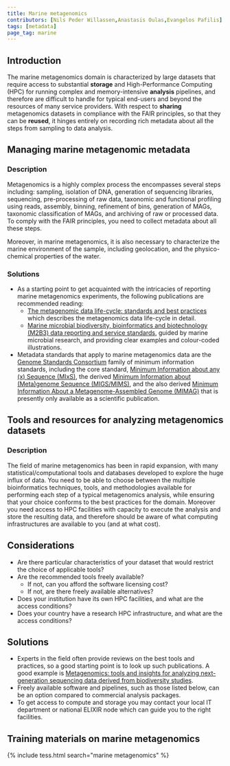 ```yaml
---
title: Marine metagenomics
contributors: [Nils Peder Willassen,Anastasis Oulas,Evangelos Pafilis]
tags: [metadata]
page_tag: marine
---
```


## Introduction

The marine metagenomics domain is characterized by large datasets that require access to substantial **storage** and High-Performance Computing (HPC) for running complex and memory-intensive **analysis** pipelines, and therefore are difficult to handle for typical end-users and beyond the resources of many service providers. With respect to **sharing** metagenomics datasets in compliance with the FAIR principles, so that they can be **reused**, it hinges entirely on recording rich metadata about all the steps from sampling to data analysis.

## Managing marine metagenomic metadata
 
### Description
Metagenomics is a highly complex process the encompasses several steps including: sampling, isolation of DNA, generation of sequencing libraries, sequencing, pre-processing of raw data, taxonomic and functional profiling using reads, assembly, binning, refinement of bins, generation of MAGs, taxonomic classification of MAGs, and archiving of raw or processed data. To comply with the FAIR principles, you need to collect metadata about all these steps.

Moreover, in marine metagenomics, it is also necessary to characterize the marine environment of the sample, including geolocation, and the physico-chemical properties of the water.

### Solutions
- As a starting point to get acquainted with the intricacies of reporting marine metagenomics experiments, the following publications are recommended reading: 
  - [The metagenomic data life-cycle: standards and best practices](https://doi.org/10.1093/gigascience/gix047) which describes the metagenomics data life-cycle in detail.
  - [Marine microbial biodiversity, bioinformatics and biotechnology (M2B3) data reporting and service standards](https://www.ncbi.nlm.nih.gov/pmc/articles/PMC4511511/), guided by marine microbial research, and providing clear examples and colour-coded illustrations.
- Metadata standards that apply to marine metagenomics data are the [Genome Standards Consortium](https://gensc.org/) family of minimum information standards, including the core standard, [Minimum Information about any (x) Sequence (MIxS)](https://gensc.org/mixs/), the derived [Minimum Information about (Meta)genome Sequence (MIGS/MIMS)](http://wiki.gensc.org/index.php?title=MIGS/MIMS), and the also derived [Minimum Information About a Metagenome-Assembled Genome (MIMAG)](https://www.ncbi.nlm.nih.gov/pmc/articles/PMC6436528/) that is presently only available as a scientific publication. 

## Tools and resources for analyzing metagenomics datasets

### Description
The field of marine metagenomics has been in rapid expansion, with many statistical/computational tools and databases developed to explore the huge influx of data. You need to be able to choose between the multiple bioinformatics techniques, tools, and methodologies available for performing each step of a typical metagenomics  analysis, while ensuring that your choice conforms to the best practices for the domain. Moreover you need access to HPC facilities with capacity to execute the analysis and store the resulting data, and therefore should be aware of what computing infrastructures are available to you (and at what cost).

## Considerations 
- Are there particular characteristics of your dataset that would restrict the choice of applicable tools?
- Are the recommended tools freely available?
  - If not, can you afford the software licensing cost?
  - If not, are there freely available alternatives?
- Does your institution have its own HPC facilities, and what are the access conditions?
- Does your country have a research HPC infrastructure, and what are the access conditions?

## Solutions
- Experts in the field often provide reviews on the best tools and practices, so a good starting point is to look up such publications. A good example is [Metagenomics: tools and insights for analyzing next-generation sequencing data derived from biodiversity studies](https://pubmed.ncbi.nlm.nih.gov/25983555/).
- Freely available software and pipelines, such as those listed below, can be an option compared to commercial analysis packages.
- To get access to compute and storage you may contact your local IT department or national ELIXIR node which can guide you to the right facilities.


## Training materials on marine metagenomics
<!-- Link to Tess query -->

{% include tess.html search="marine metagenomics" %}
